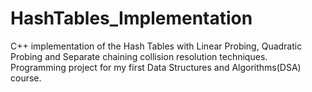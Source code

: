 # HashTables_Implementation
C++ implementation of the Hash Tables with Linear Probing, Quadratic Probing and Separate chaining collision resolution techniques. Programming project for my first Data Structures and Algorithms(DSA) course.
